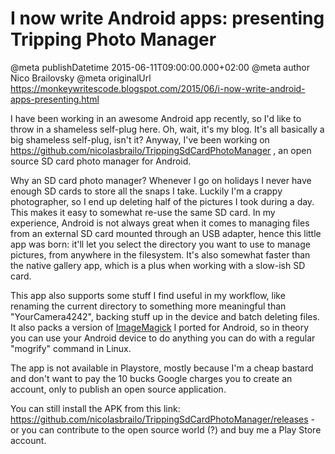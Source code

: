 # I now write Android apps: presenting Tripping Photo Manager

@meta publishDatetime 2015-06-11T09:00:00.000+02:00
@meta author Nico Brailovsky
@meta originalUrl https://monkeywritescode.blogspot.com/2015/06/i-now-write-android-apps-presenting.html

I have been working in an awesome Android app recently, so I'd like to throw in a shameless self-plug here. Oh, wait, it's my blog. It's all basically a big shameless self-plug, isn't it? Anyway, I've been working on <https://github.com/nicolasbrailo/TrippingSdCardPhotoManager> , an open source SD card photo manager for Android.

Why an SD card photo manager? Whenever I go on holidays I never have enough SD cards to store all the snaps I take. Luckily I'm a crappy photographer, so I end up deleting half of the pictures I took during a day. This makes it easy to somewhat re-use the same SD card. In my experience, Android is not always great when it comes to managing files from an external SD card mounted through an USB adapter, hence this little app was born: it'll let you select the directory you want to use to manage pictures, from anywhere in the filesystem. It's also somewhat faster than the native gallery app, which is a plus when working with a slow-ish SD card.

This app also supports some stuff I find useful in my workflow, like renaming the current directory to something more meaningful than "YourCamera4242", backing stuff up in the device and batch deleting files. It also packs a version of [ImageMagick](http://www.imagemagick.org/script/index.php) I ported for Android, so in theory you can use your Android device to do anything you can do with a regular "mogrify" command in Linux.

The app is not available in Playstore, mostly because I'm a cheap bastard and don't want to pay the 10 bucks Google charges you to create an account, only to publish an open source application.

You can still install the APK from this link: <https://github.com/nicolasbrailo/TrippingSdCardPhotoManager/releases> - or you can contribute to the open source world (?) and buy me a Play Store account.

